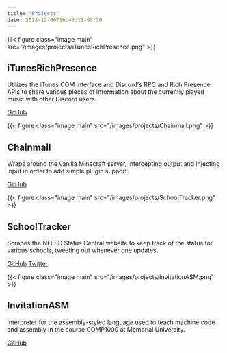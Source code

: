 ```yaml
---
title: "Projects"
date: 2018-12-06T16:48:11-03:30
---
```


{{< figure class="image main" src="/images/projects/iTunesRichPresence.png" >}}

## iTunesRichPresence

Utilizes the iTunes COM interface and Discord's RPC and Rich Presence APIs to share various pieces of information about the currently played music with other Discord users.

<a class="icon fa-github" href="https://github.com/nint8835/iTunesRichPresence"> GitHub</a>

{{< figure class="image main" src="/images/projects/Chainmail.png" >}}

## Chainmail

Wraps around the vanilla Minecraft server, intercepting output and injecting input in order to add simple plugin support.

<a class="icon fa-github" href="https://github.com/Chainmail-Project/Chainmail"> GitHub</a>

{{< figure class="image main" src="/images/projects/SchoolTracker.png" >}}

## SchoolTracker

Scrapes the NLESD Status Central website to keep track of the status for various schools, tweeting out whenever one updates.

<a class="icon fa-github" href="https://github.com/nint8835/SchoolTracker"> GitHub</a> <a class="icon fa-twitter" href="https://twitter.com/nlschoolstatus"> Twitter</a>

{{< figure class="image main" src="/images/projects/InvitationASM.png" >}}

## InvitationASM

Interpreter for the assembly-styled language used to teach machine code and assembly in the course COMP1000 at Memorial University.

<a class="icon fa-github" href="https://github.com/nint8835/InvitationASM"> GitHub</a>